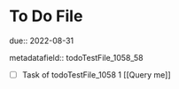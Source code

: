 # To Do File

due:: 2022-08-31

metadatafield:: todoTestFile_1058_58

- [ ] Task of todoTestFile_1058 1 [[Query me]]
